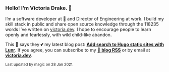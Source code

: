 ### Hello! I’m Victoria Drake. 👋

I’m a software developer at 💜 and Director of Engineering at work. I build my skill stack in public and share open source knowledge through the 118235 words I’ve written on [victoria.dev](https://victoria.dev). I hope to encourage people to learn openly and fearlessly, with wild child-like abandon.

This 🦡 says they 💕 my latest blog post: **[Add search to Hugo static sites with Lunr](https://victoria.dev/blog/add-search-to-hugo-static-sites-with-lunr/)**. If you agree, you can subscribe to my [📡 **blog RSS**](https://victoria.dev/index.xml) or by email at [**victoria.dev**](https://victoria.dev).

<sub>Last updated by magic on 28 Jan 2021.</sub>
